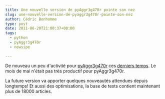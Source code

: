 ```yaml
---
title: Une nouvelle version de pyAggr3g470r pointe son nez
slug: une-nouvelle-version-de-pyaggr3g470r-pointe-son-nez
author: Cédric Bonhomme
type: post
date: 2011-06-20T21:00:37+00:00
tags:
  - python
  - pyAggr3g470r
  - newsipe

---
```


De nouveau un peu d'activité pour [pyAggr3g470r][1] ces [derniers temps][2].
Le mois de mai n'était pas très productif pour pyAggr3g470r.

La future version va apporter quelques nouveautés attendues depuis longtemps!
Et aussi des optimisations, la base de tests contient maintenant plus de 18000
articles.

 [1]: https://git.sr.ht/~cedric/pyAggr3g470r
 [2]: https://www.ohloh.net/p/pyAggr3g470r/analyses/latest
 